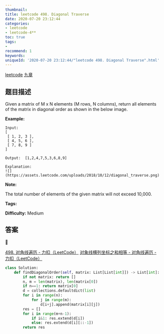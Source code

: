 ```yaml
---
thumbnail:
title: leetcode 498. Diagonal Traverse
date: 2020-07-20 23:12:44
categories:
- leetcode
- leetcode-4**
toc: true
tags:
- 
recommend: 1
keywords:
uniqueId: '2020-07-20 23:12:44/"leetcode 498. Diagonal Traverse".html'
---
```


<a href="https://leetcode.com/problems/diagonal-traverse/">leetcode</a>
<a href="https://www.jiuzhang.com/solution/diagonal-traverse/">九章</a>
## 题目描述
Given a matrix of M x N elements (M rows, N columns), return all elements of
the matrix in diagonal order as shown in the below image.



**Example:**
        
    Input:
    [
     [ 1, 2, 3 ],
     [ 4, 5, 6 ],
     [ 7, 8, 9 ]
    ]
    
    Output:  [1,2,4,7,5,3,6,8,9]
    
    Explanation:
    ![](https://assets.leetcode.com/uploads/2018/10/12/diagonal_traverse.png)




**Note:**

The total number of elements of the given matrix will not exceed 10,000.


**Tags:** 

**Difficulty:** Medium

## 答案
<!--more-->

[498. 对角线遍历 - 力扣（LeetCode）](https://leetcode-cn.com/problems/diagonal-traverse/)
[对象线横列坐标之和相等 - 对角线遍历 - 力扣（LeetCode）](https://leetcode-cn.com/problems/diagonal-traverse/solution/dui-xiang-xian-heng-lie-zuo-biao-zhi-he-xiang-deng/)

```python
class Solution:
    def findDiagonalOrder(self, matrix: List[List[int]]) -> List[int]:
        if not matrix: return []
        n, m = len(matrix), len(matrix[0])
        if n==1: return matrix[0]
        d = collections.defaultdict(list)
        for i in range(n):
            for j in range(m):
                d[i+j].append(matrix[i][j])
        res = []
        for i in range(m+n-1):
            if i&1: res.extend(d[i])
            else: res.extend(d[i][::-1])
        return res
```
